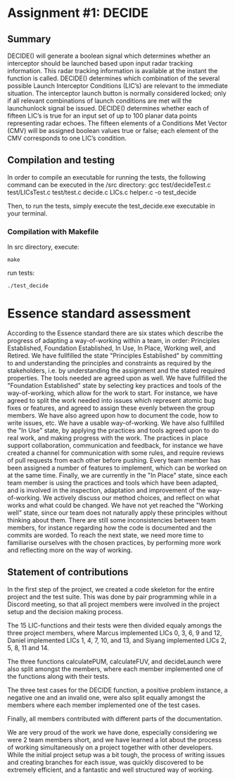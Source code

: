 # Assignment #1: DECIDE

## Summary
DECIDE() will generate a boolean signal which determines whether an interceptor should be launched based upon input radar tracking information. This radar tracking information is available at the instant the function is called.
DECIDE() determines which combination of the several possible Launch Interceptor Conditions (LIC’s) are relevant to the immediate situation. The interceptor launch button is normally considered locked; only if all relevant combinations of launch conditions are met will the launchunlock signal be issued.
DECIDE() determines whether each of fifteen LIC’s is true for an input set of up to 100 planar data points representing radar echoes. The fifteen elements of a Conditions Met Vector (CMV) will be assigned boolean values true or false; each element of the CMV corresponds to one LIC’s condition.

## Compilation and testing
In order to compile an executable for running the tests, the following command can be executed in the /src directory:
gcc test/decideTest.c test/LICsTest.c test/test.c decide.c LICs.c helper.c -o test_decide

Then, to run the tests, simply execute the test_decide.exe executable in your terminal.
### Compilation with Makefile
In src directory, execute:
```
make
```
run tests:
```
./test_decide
```

# Essence standard assessment
According to the Essence standard there are six states which describe the progress of adapting a way-of-working within a team, in order: Principles Established, Foundation Established, In Use, In Place, Working well, and Retired. We have fullfilled the state "Principles Established" by committing to and understanding the principles and constraints as required by the stakeholders, i.e. by understanding the assignment and the stated required properties. The tools needed are agreed upon as well. We have fullfilled the "Foundation Established" state by selecting key practices and tools of the way-of-working, which allow for the work to start. For instance, we have agreed to split the work needed into issues which represent atomic bug fixes or features, and agreed to assign these evenly between the group members. We have also agreed upon how to document the code, how to write issues, etc. We have a usable way-of-working. We have also fullfilled the "In Use" state, by applying the practices and tools agreed upon to do real work, and making progress with the work. The practices in place support collaboration, communication and feedback, for instance we have created a channel for communication with some rules, and require reviews of pull requests from each other before pushing. Every team member has been assigned a number of features to implement, which can be worked on at the same time. Finally, we are currently in the "In Place" state, since each team member is using the practices and tools which have been adapted, and is involved in the inspection, adaptation and improvement of the way-of-working. We actively discuss our method choices, and reflect on what works and what could be changed. We have not yet reached the "Working well" state, since our team does not naturally apply these principles without thinking about them. There are still some inconsistencies between team members, for instance regarding how the code is documented and the commits are worded. To reach the next state, we need more time to familiarise ourselves with the chosen practices, by performing more work and reflecting more on the way of working.

## Statement of contributions
In the first step of the project, we created a code skeleton for the entire project and the test suite. This was done by pair programming while in a Discord meeting, so that all project members were involved in the project setup and the decision making process.

The 15 LIC-functions and their tests were then divided equaly amongs the three project members, where Marcus implemented LICs 0, 3, 6, 9 and 12, Daniel implemented LICs 1, 4, 7, 10, and 13, and Siyang implemented LICs 2, 5, 8, 11 and 14.

The three functions calculatePUM, calculateFUV, and decideLaunch were also split amongst the members, where each member implemented one of the functions along with their tests.

The three test cases for the DECIDE function, a positive problem instance, a negative one and an invalid one, were also split equally amongst the members where each member implemented one of the test cases.

Finally, all members contributed with different parts of the documentation.

We are very proud of the work we have done, especially considering we were 2 team members short, and we have learned a lot about the process of working simultaneously on a project together with other developers. While the initial project setup was a bit tough, the process of writing issues and creating branches for each issue, was quickly discovered to be extremely efficient, and a fantastic and well structured way of working.

